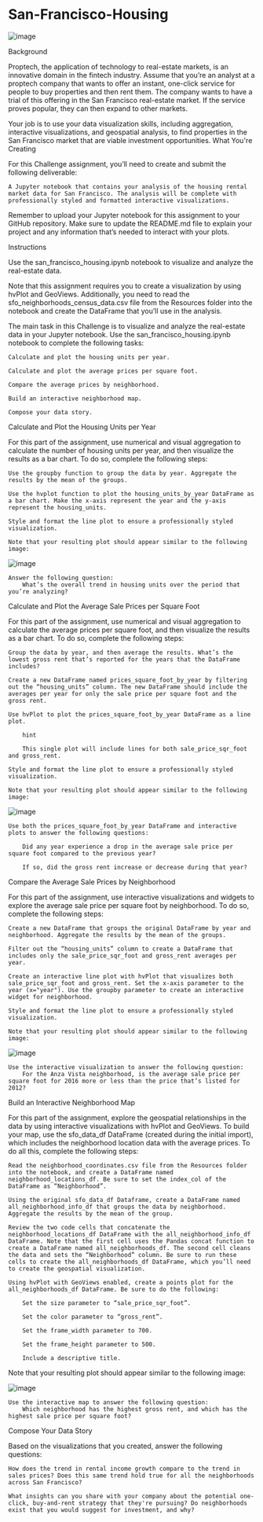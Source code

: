 # San-Francisco-Housing
![image](https://user-images.githubusercontent.com/114365472/202554097-455eda22-f266-4370-9b8a-1d9b0f44c847.png)

Background

Proptech, the application of technology to real-estate markets, is an innovative domain in the fintech industry. Assume that you’re an analyst at a proptech company that wants to offer an instant, one-click service for people to buy properties and then rent them. The company wants to have a trial of this offering in the San Francisco real-estate market. If the service proves popular, they can then expand to other markets.

Your job is to use your data visualization skills, including aggregation, interactive visualizations, and geospatial analysis, to find properties in the San Francisco market that are viable investment opportunities.
What You're Creating

For this Challenge assignment, you’ll need to create and submit the following deliverable:

    A Jupyter notebook that contains your analysis of the housing rental market data for San Francisco. The analysis will be complete with professionally styled and formatted interactive visualizations.

Remember to upload your Jupyter notebook for this assignment to your GitHub repository. Make sure to update the README.md file to explain your project and any information that’s needed to interact with your plots.

Instructions

Use the san_francisco_housing.ipynb notebook to visualize and analyze the real-estate data.

Note that this assignment requires you to create a visualization by using hvPlot and GeoViews. Additionally, you need to read the sfo_neighborhoods_census_data.csv file from the Resources folder into the notebook and create the DataFrame that you’ll use in the analysis.

The main task in this Challenge is to visualize and analyze the real-estate data in your Jupyter notebook. Use the san_francisco_housing.ipynb notebook to complete the following tasks:

    Calculate and plot the housing units per year.

    Calculate and plot the average prices per square foot.

    Compare the average prices by neighborhood.

    Build an interactive neighborhood map.

    Compose your data story.

Calculate and Plot the Housing Units per Year

For this part of the assignment, use numerical and visual aggregation to calculate the number of housing units per year, and then visualize the results as a bar chart. To do so, complete the following steps:

    Use the groupby function to group the data by year. Aggregate the results by the mean of the groups.

    Use the hvplot function to plot the housing_units_by_year DataFrame as a bar chart. Make the x-axis represent the year and the y-axis represent the housing_units.

    Style and format the line plot to ensure a professionally styled visualization.

    Note that your resulting plot should appear similar to the following image:
![image](https://user-images.githubusercontent.com/114365472/202554820-2d6b6ccb-1ff5-456a-8c64-5e2f0aca21ea.png)



    Answer the following question:
        What’s the overall trend in housing units over the period that you’re analyzing?

Calculate and Plot the Average Sale Prices per Square Foot

For this part of the assignment, use numerical and visual aggregation to calculate the average prices per square foot, and then visualize the results as a bar chart. To do so, complete the following steps:

    Group the data by year, and then average the results. What’s the lowest gross rent that’s reported for the years that the DataFrame includes?

    Create a new DataFrame named prices_square_foot_by_year by filtering out the “housing_units” column. The new DataFrame should include the averages per year for only the sale price per square foot and the gross rent.

    Use hvPlot to plot the prices_square_foot_by_year DataFrame as a line plot.

        hint

        This single plot will include lines for both sale_price_sqr_foot and gross_rent.

    Style and format the line plot to ensure a professionally styled visualization.

    Note that your resulting plot should appear similar to the following image:

![image](https://user-images.githubusercontent.com/114365472/202555531-a78fb5d3-4ab1-4aaa-bed1-8aaba99a8346.png)


    Use both the prices_square_foot_by_year DataFrame and interactive plots to answer the following questions:

        Did any year experience a drop in the average sale price per square foot compared to the previous year?

        If so, did the gross rent increase or decrease during that year?

Compare the Average Sale Prices by Neighborhood

For this part of the assignment, use interactive visualizations and widgets to explore the average sale price per square foot by neighborhood. To do so, complete the following steps:

    Create a new DataFrame that groups the original DataFrame by year and neighborhood. Aggregate the results by the mean of the groups.

    Filter out the “housing_units” column to create a DataFrame that includes only the sale_price_sqr_foot and gross_rent averages per year.

    Create an interactive line plot with hvPlot that visualizes both sale_price_sqr_foot and gross_rent. Set the x-axis parameter to the year (x="year"). Use the groupby parameter to create an interactive widget for neighborhood.

    Style and format the line plot to ensure a professionally styled visualization.

    Note that your resulting plot should appear similar to the following image:

![image](https://user-images.githubusercontent.com/114365472/202555709-c7aedb46-affa-4e8e-ac54-366e0b7cfa00.png)


    Use the interactive visualization to answer the following question:
        For the Anza Vista neighborhood, is the average sale price per square foot for 2016 more or less than the price that’s listed for 2012?

Build an Interactive Neighborhood Map

For this part of the assignment, explore the geospatial relationships in the data by using interactive visualizations with hvPlot and GeoViews. To build your map, use the sfo_data_df DataFrame (created during the initial import), which includes the neighborhood location data with the average prices. To do all this, complete the following steps:

    Read the neighborhood_coordinates.csv file from the Resources folder into the notebook, and create a DataFrame named neighborhood_locations_df. Be sure to set the index_col of the DataFrame as “Neighborhood”.

    Using the original sfo_data_df Dataframe, create a DataFrame named all_neighborhood_info_df that groups the data by neighborhood. Aggregate the results by the mean of the group.

    Review the two code cells that concatenate the neighborhood_locations_df DataFrame with the all_neighborhood_info_df DataFrame. Note that the first cell uses the Pandas concat function to create a DataFrame named all_neighborhoods_df. The second cell cleans the data and sets the “Neighborhood” column. Be sure to run these cells to create the all_neighborhoods_df DataFrame, which you’ll need to create the geospatial visualization.

    Using hvPlot with GeoViews enabled, create a points plot for the all_neighborhoods_df DataFrame. Be sure to do the following:

        Set the size parameter to “sale_price_sqr_foot”.

        Set the color parameter to “gross_rent”.

        Set the frame_width parameter to 700.

        Set the frame_height parameter to 500.

        Include a descriptive title.

Note that your resulting plot should appear similar to the following image:

![image](https://user-images.githubusercontent.com/114365472/202555867-c4b70060-80c6-47eb-b3d0-80058b4bec02.png)


    Use the interactive map to answer the following question:
        Which neighborhood has the highest gross rent, and which has the highest sale price per square foot?

Compose Your Data Story

Based on the visualizations that you created, answer the following questions:

    How does the trend in rental income growth compare to the trend in sales prices? Does this same trend hold true for all the neighborhoods across San Francisco?

    What insights can you share with your company about the potential one-click, buy-and-rent strategy that they're pursuing? Do neighborhoods exist that you would suggest for investment, and why?

